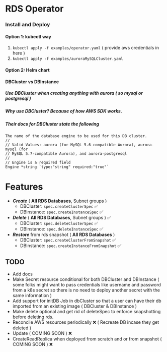 # RDS Operator

### Install and Deploy 

#### Option 1: kubectl way
1. `kubectl apply -f examples/operator.yaml` ( provide aws credentials in here )
2. `kubectl apply -f examples/auroraMySQLCluster.yaml`

#### Option 2: Helm chart


#### DBCluster vs DBInstance
##### Use DBCluster when creating anything with aurora ( so mysql or postgresql )
##### Why use DBCluster? Because of how AWS SDK works.
##### Their docs for DBCluster state the following
    The name of the database engine to be used for this DB cluster.
    //
    // Valid Values: aurora (for MySQL 5.6-compatible Aurora), aurora-mysql (for
    // MySQL 5.7-compatible Aurora), and aurora-postgresql
    //
    // Engine is a required field
    Engine *string `type:"string" required:"true"`

# Features
- _**Create**_ ( **All RDS Databases**, Subnet groups )
  - DBCluster: `spec.createClusterSpec` :white_check_mark:
  - DBInstance: `spec.createInstanceSpec` :white_check_mark: 
- _**Delete**_ ( **All RDS Databases**, Subnet groups ) :white_check_mark:
  - DBCluster: `spec.deleteClusterSpec` :white_check_mark:
  - DBInstance: `spec.deleteInstanceSpec` :white_check_mark: 
- _**Restore**_ from rds snapshot ( **All RDS Databases** )
  - DBCluster: `spec.createClusterFromSnapshot` :white_check_mark:
  - DBInstance: `spec.createInstanceFromSnapshot` :white_check_mark:

## TODO 
- Add docs
- Make Secret resource conditional for both DBCluster and DBInstance ( some folks might want to pass credentials like username and password from a k8s secret so there is no need to deploy another secret with the same information )
- Add support for initDB Job in dbCluster so that a user can have their db imported from an existing image ( DBCluster & DBInstance )
- Make delete optional and get rid of deleteSpec to enforce snapshotting before deleting rds.
- Reconcile AWS resources periodically :x: ( Recreate DB incase they get deleted )
- Update ( COMING SOON ) :x:
- CreateReadReplica when deployed from scratch and or from snapshot ( COMING SOON ) :x:

